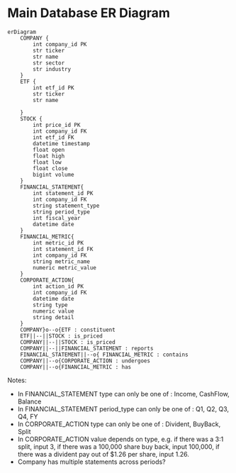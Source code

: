 # Main Database ER Diagram  

```mermaid
erDiagram
    COMPANY {
        int company_id PK
        str ticker
        str name
        str sector
        str industry
    }
    ETF {
        int etf_id PK
        str ticker
        str name 

    }
    STOCK {
        int price_id PK
        int company_id FK
        int etf_id FK
        datetime timestamp
        float open
        float high 
        float low
        float close
        bigint volume
    }
    FINANCIAL_STATEMENT{
        int statement_id PK
        int company_id FK
        string statement_type   
        string period_type   
        int fiscal_year  
        datetime date
    }
    FINANCIAL_METRIC{
        int metric_id PK
        int statement_id FK
        int company_id FK
        string metric_name
        numeric metric_value
    }
    CORPORATE_ACTION{
        int action_id PK
        int company_id FK
        datetime date
        string type 
        numeric value
        string detail
    }
    COMPANY}o--o{ETF : constituent   
    ETF||--||STOCK : is_priced
    COMPANY||--||STOCK : is_priced
    COMPANY||--||FINANCIAL_STATEMENT : reports
    FINANCIAL_STATEMENT||--o{ FINANCIAL_METRIC : contains
    COMPANY||--o{CORPORATE_ACTION : undergoes
    COMPANY||--o{FINANCIAL_METRIC : has 
```
Notes:  
- In FINANCIAL_STATEMENT type can only be one of : Income, CashFlow, Balance  
- In FINANCIAL_STATEMENT period_type can only be one of : Q1, Q2, Q3, Q4, FY  
- In CORPORATE_ACTION type can only be one of : Divident, BuyBack, Split  
- In CORPORATE_ACTION value depends on type, e.g. if there was a 3:1 split, input 3, if there was a 100,000 share buy back, input 100,000, if there was a divident pay out of $1.26 per share, input 1.26. 
- Company has multiple statements across periods?